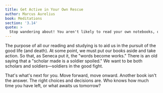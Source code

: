 ```yaml
---
title: Get Active in Your Own Rescue
author: Marcus Aurelius
book: Meditations
section: '3.14'
quote: >
  Stop wandering about! You aren't likely to read your own notebooks, or ancient histories, or the anthologies you've collected to enjoy in your old age. Get busy with life's purpose, toss aside empty hopes, get active in your own rescue—if you care for yourself at all—and do it while you can.
---
```


The purpose of all our reading and studying is to aid us in the pursuit of the good life (and death). At some point, we must put our books aside and take action. So that, as Seneca put it, the "words become works." There is an old saying that a "scholar made is a soldier spoiled." We want to be both scholars and soldiers—soldiers in the good fight.

That's what's next for you. Move forward, move onward. Another book isn't the answer. The right choices and decisions are. Who knows how much time you have left, or what awaits us tomorrow?

